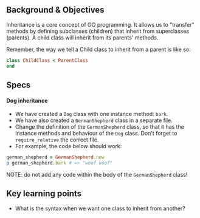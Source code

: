 ## Background & Objectives

Inheritance is a core concept of OO programming. It allows us to "transfer" methods by defining subclasses (children) that inherit from superclasses (parents). A child class will inherit from its parents' methods.

Remember, the way we tell a Child class to inherit from a parent is like so:

```ruby
class ChildClass < ParentClass
end
```

## Specs

#### Dog inheritance

- We have created a `Dog` class with one instance method: `bark`.
- We have also created a `GermanShepherd` class in a separate file.
- Change the definition of the `GermanShepherd` class, so that it has the instance methods and behaviour of the `Dog` class. Don't forget to `require_relative` the correct file.
- For example, the code below should work:

```ruby
german_shepherd = GermanShepherd.new
p german_shepherd.bark # => "woof woof"
```

NOTE: do not add any code within the body of the `GermanShepherd` class!

## Key learning points

- What is the syntax when we want one class to inherit from another?
